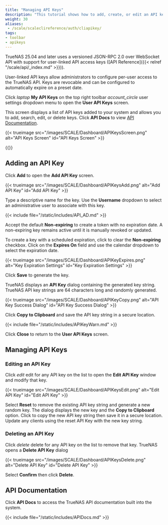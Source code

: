 ```yaml
---
title: "Managing API Keys"
description: "This tutorial shows how to add, create, or edit an API key in TrueNAS and access API Documentation."
weight: 30
aliases:
 - /scale/scaleclireference/auth/cliapikey/
tags:
- toolbar
- apikeys
---
```


TrueNAS 25.04 and later uses a versioned JSON-RPC 2.0 over WebSocket API with support for user-linked API access keys ([API Reference]({{< relref "/scale/api/_index.md" >}})).

User-linked API keys allow administrators to configure per-user access to the TrueNAS API.
Keys are revocable and can be configured to automatically expire on a preset date.

Click <i class="material-icons" aria-hidden="true" title="laptop" style="vertical-align: top;">laptop</i> **My API Keys** on the top right toolbar <i class="material-icons" aria-hidden="true">account_circle</i> user settings dropdown menu to open the **User API Keys** screen.

This screen displays a list of API keys added to your system and allows you to add, search, edit, or delete keys.
Click **API Docs** to view [API Documentation](#api-documentation).

{{< trueimage src="/images/SCALE/Dashboard/APIKeysScreen.png" alt="API Keys Screen" id="API Keys Screen" >}}

{{<include file="/static/includes/addcolumnorganizer.md">}}

## Adding an API Key

Click **Add** to open the **Add API Key** screen.

{{< trueimage src="/images/SCALE/Dashboard/APIKeysAdd.png" alt="Add API Key" id="Add API Key" >}}

Type a descriptive name for the key.
Use the **Username** dropdown to select an administrative user to associate with this key.

{{< include file="/static/includes/API_AD.md" >}}

Accept the default **Non-expiring** to create a token with no expiration date.
A non-expiring key remains active until it is manually revoked or updated.

To create a key with a scheduled expiration, click to clear the **Non-expiring** checkbox.
Click on the **Expires On** field and use the calendar dropdown to select the expiration date.

{{< trueimage src="/images/SCALE/Dashboard/APIKeyExpires.png" alt="Key Expiration Settings" id="Key Expiration Settings" >}}

Click **Save** to generate the key.

TrueNAS displays an **API Key** dialog containing the generated key string.
TrueNAS API key strings are 64 characters long and randomly generated.

{{< trueimage src="/images/SCALE/Dashboard/APIKeyCopy.png" alt="API Key Success Dialog" id="API Key Success Dialog" >}}

Click **Copy to Clipboard** and save the API key string in a secure location.

{{< include file="/static/includes/APIKeyWarn.md" >}}

Click **Close** to return to the **User API Keys** screen.

## Managing API Keys

### Editing an API Key

Click <i class="material-icons" aria-hidden="true" title="Edit">edit</i> edit for any API key on the list to open the **Edit API Key** window and modify that key.

{{< trueimage src="/images/SCALE/Dashboard/APIKeysEdit.png" alt="Edit API Key" id="Edit API Key" >}}

Select **Reset** to remove the existing API key string and generate a new random key.
The dialog displays the new key and the **Copy to Clipboard** option.
Click to copy the new API key string then save it in a secure location.
Update any clients using the reset API Key with the new key string.

### Deleting an API Key

Click <i class="material-icons" aria-hidden="true" title="Delete">delete</i> delete for any API key on the list to remove that key.
TrueNAS opens a **Delete API Key** dialog

{{< trueimage src="/images/SCALE/Dashboard/APIKeysDelete.png" alt="Delete API Key" id="Delete API Key" >}}

Select **Confirm** then click **Delete**.

## API Documentation

Click **API Docs** to access the TrueNAS API documentation built into the system.

{{< include file="/static/includes/APIDocs.md" >}}
